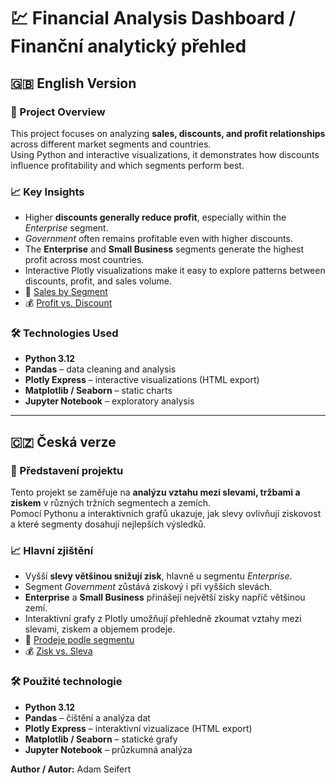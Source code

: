 # 💹 Financial Analysis Dashboard / Finanční analytický přehled

## 🇬🇧 English Version

### 🧾 Project Overview
This project focuses on analyzing **sales, discounts, and profit relationships** across different market segments and countries.  
Using Python and interactive visualizations, it demonstrates how discounts influence profitability and which segments perform best.

### 📈 Key Insights
- Higher **discounts generally reduce profit**, especially within the *Enterprise* segment.  
- *Government* often remains profitable even with higher discounts.  
- The **Enterprise** and **Small Business** segments generate the highest profit across most countries.  
- Interactive Plotly visualizations make it easy to explore patterns between discounts, profit, and sales volume.
- 🧭 [Sales by Segment](https://adam8eifert.github.io/financial_analysis/docs/sales_by_segment.html)  
- 💰 [Profit vs. Discount](https://adam8eifert.github.io/financial_analysis/docs/profit_vs_discount.html)

### 🛠️ Technologies Used
- **Python 3.12**
- **Pandas** – data cleaning and analysis  
- **Plotly Express** – interactive visualizations (HTML export)  
- **Matplotlib / Seaborn** – static charts  
- **Jupyter Notebook** – exploratory analysis  

---

## 🇨🇿 Česká verze

### 🧾 Představení projektu
Tento projekt se zaměřuje na **analýzu vztahu mezi slevami, tržbami a ziskem** v různých tržních segmentech a zemích.  
Pomocí Pythonu a interaktivních grafů ukazuje, jak slevy ovlivňují ziskovost a které segmenty dosahují nejlepších výsledků.

### 📈 Hlavní zjištění
- Vyšší **slevy většinou snižují zisk**, hlavně u segmentu *Enterprise*.  
- Segment *Government* zůstává ziskový i při vyšších slevách.  
- **Enterprise** a **Small Business** přinášejí největší zisky napříč většinou zemí.  
- Interaktivní grafy z Plotly umožňují přehledně zkoumat vztahy mezi slevami, ziskem a objemem prodeje.
- 🧭 [Prodeje podle segmentu](https://adam8eifert.github.io/financial_analysis/docs/sales_by_segment.html)  
- 💰 [Zisk vs. Sleva](https://adam8eifert.github.io/financial_analysis/docs/profit_vs_discount.html)

### 🛠️ Použité technologie
- **Python 3.12**
- **Pandas** – čištění a analýza dat  
- **Plotly Express** – interaktivní vizualizace (HTML export)  
- **Matplotlib / Seaborn** – statické grafy  
- **Jupyter Notebook** – průzkumná analýza  

**Author / Autor:** Adam Seifert  

